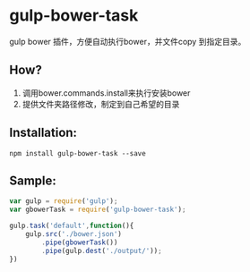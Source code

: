 # gulp-bower-task

gulp bower 插件，方便自动执行bower，并文件copy 到指定目录。

## How?

1.	调用bower.commands.install来执行安装bower
2.  提供文件夹路径修改，制定到自己希望的目录

## Installation:

```shell
npm install gulp-bower-task --save
```

## Sample:
```javascript
var gulp = require('gulp');
var gbowerTask = require('gulp-bower-task');

gulp.task('default',function(){
	gulp.src('./bower.json')
		.pipe(gbowerTask())
		.pipe(gulp.dest('./output/'));
})
```
